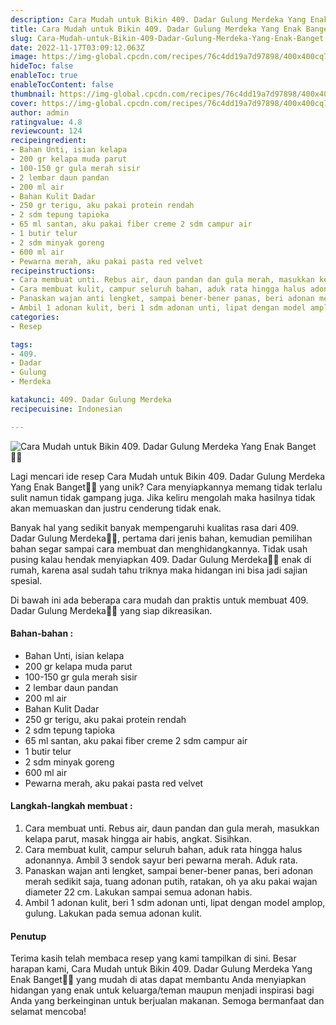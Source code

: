 ```yaml
---
description: Cara Mudah untuk Bikin 409. Dadar Gulung Merdeka Yang Enak Banget"
title: Cara Mudah untuk Bikin 409. Dadar Gulung Merdeka Yang Enak Banget
slug: Cara-Mudah-untuk-Bikin-409-Dadar-Gulung-Merdeka-Yang-Enak-Banget
date: 2022-11-17T03:09:12.063Z
image: https://img-global.cpcdn.com/recipes/76c4dd19a7d97898/400x400cq70/photo.jpg
hideToc: false
enableToc: true
enableTocContent: false
thumbnail: https://img-global.cpcdn.com/recipes/76c4dd19a7d97898/400x400cq70/photo.jpg
cover: https://img-global.cpcdn.com/recipes/76c4dd19a7d97898/400x400cq70/photo.jpg
author: admin
ratingvalue: 4.8
reviewcount: 124
recipeingredient:
- Bahan Unti, isian kelapa
- 200 gr kelapa muda parut
- 100-150 gr gula merah sisir
- 2 lembar daun pandan
- 200 ml air
- Bahan Kulit Dadar
- 250 gr terigu, aku pakai protein rendah
- 2 sdm tepung tapioka
- 65 ml santan, aku pakai fiber creme 2 sdm campur air
- 1 butir telur
- 2 sdm minyak goreng
- 600 ml air
- Pewarna merah, aku pakai pasta red velvet
recipeinstructions:
- Cara membuat unti. Rebus air, daun pandan dan gula merah, masukkan kelapa parut, masak hingga air habis, angkat. Sisihkan.
- Cara membuat kulit, campur seluruh bahan, aduk rata hingga halus adonannya. Ambil 3 sendok sayur beri pewarna merah. Aduk rata.
- Panaskan wajan anti lengket, sampai bener-bener panas, beri adonan merah sedikit saja, tuang adonan putih, ratakan, oh ya aku pakai wajan diameter 22 cm. Lakukan sampai semua adonan habis.
- Ambil 1 adonan kulit, beri 1 sdm adonan unti, lipat dengan model amplop, gulung. Lakukan pada semua adonan kulit.
categories:
- Resep

tags:
- 409.
- Dadar
- Gulung
- Merdeka

katakunci: 409. Dadar Gulung Merdeka
recipecuisine: Indonesian

---
```


![Cara Mudah untuk Bikin 409. Dadar Gulung Merdeka Yang Enak Banget👩‍🍳](https://img-global.cpcdn.com/recipes/76c4dd19a7d97898/400x400cq70/photo.jpg)

Lagi mencari ide resep Cara Mudah untuk Bikin 409. Dadar Gulung Merdeka Yang Enak Banget👩‍🍳 yang unik? Cara menyiapkannya memang tidak terlalu sulit namun tidak gampang juga. Jika keliru mengolah maka hasilnya tidak akan memuaskan dan justru cenderung tidak enak.

Banyak hal yang sedikit banyak mempengaruhi kualitas rasa dari 409. Dadar Gulung Merdeka👩‍🍳, pertama dari jenis bahan, kemudian pemilihan bahan segar sampai cara membuat dan menghidangkannya. Tidak usah pusing kalau hendak menyiapkan 409. Dadar Gulung Merdeka👩‍🍳 enak di rumah, karena asal sudah tahu triknya maka hidangan ini bisa jadi sajian spesial.

Di bawah ini ada beberapa cara mudah dan praktis untuk membuat 409. Dadar Gulung Merdeka👩‍🍳 yang siap dikreasikan.

<!--inarticleads1-->

#### Bahan-bahan :

- Bahan Unti, isian kelapa
- 200 gr kelapa muda parut
- 100-150 gr gula merah sisir
- 2 lembar daun pandan
- 200 ml air
- Bahan Kulit Dadar
- 250 gr terigu, aku pakai protein rendah
- 2 sdm tepung tapioka
- 65 ml santan, aku pakai fiber creme 2 sdm campur air
- 1 butir telur
- 2 sdm minyak goreng
- 600 ml air
- Pewarna merah, aku pakai pasta red velvet

<!--inarticleads2-->

#### Langkah-langkah membuat :

1. Cara membuat unti. Rebus air, daun pandan dan gula merah, masukkan kelapa parut, masak hingga air habis, angkat. Sisihkan.
1. Cara membuat kulit, campur seluruh bahan, aduk rata hingga halus adonannya. Ambil 3 sendok sayur beri pewarna merah. Aduk rata.
1. Panaskan wajan anti lengket, sampai bener-bener panas, beri adonan merah sedikit saja, tuang adonan putih, ratakan, oh ya aku pakai wajan diameter 22 cm. Lakukan sampai semua adonan habis.
1. Ambil 1 adonan kulit, beri 1 sdm adonan unti, lipat dengan model amplop, gulung. Lakukan pada semua adonan kulit.

#### Penutup

Terima kasih telah membaca resep yang kami tampilkan di sini. Besar harapan kami, Cara Mudah untuk Bikin 409. Dadar Gulung Merdeka Yang Enak Banget👩‍🍳 yang mudah di atas dapat membantu Anda menyiapkan hidangan yang enak untuk keluarga/teman maupun menjadi inspirasi bagi Anda yang berkeinginan untuk berjualan makanan. Semoga bermanfaat dan selamat mencoba!